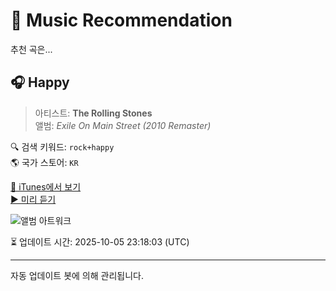 
# 🎵 Music Recommendation

추천 곡은...

## 🎧 Happy  
> 아티스트: **The Rolling Stones**  
> 앨범: _Exile On Main Street (2010 Remaster)_  

🔍 검색 키워드: `rock+happy`  
🌎 국가 스토어: `KR`

[🔗 iTunes에서 보기](https://music.apple.com/kr/album/happy/1440872228?i=1440872605&uo=4)  
[▶️ 미리 듣기](https://audio-ssl.itunes.apple.com/itunes-assets/AudioPreview211/v4/f3/70/5c/f3705cc9-df75-bcab-3be7-f37dc36ccb26/mzaf_4968123477456962055.plus.aac.p.m4a)

![앨범 아트워크](https://is1-ssl.mzstatic.com/image/thumb/Music122/v4/b6/7b/df/b67bdff8-4e30-d46d-e869-fc0f38462f4c/08UMGIM15728.rgb.jpg/100x100bb.jpg)

⏳ 업데이트 시간: 2025-10-05 23:18:03 (UTC)

---
자동 업데이트 봇에 의해 관리됩니다.
